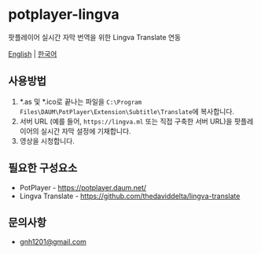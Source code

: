 # potplayer-lingva
팟플레이어 실시간 자막 번역을 위한 Lingva Translate 연동

[English](README.md) | [한국어](README_KO.md)

## 사용방법
1. *.as 및 *.ico로 끝나는 파일을 `C:\Program Files\DAUM\PotPlayer\Extension\Subtitle\Translate`에 복사합니다.
2. 서버 URL (예를 들어, `https://lingva.ml` 또는 직접 구축한 서버 URL)을 팟플레이어의 실시간 자막 설정에 기재합니다.
3. 영상을 시청합니다.

## 필요한 구성요소
* PotPlayer - https://potplayer.daum.net/
* Lingva Translate - https://github.com/thedaviddelta/lingva-translate

## 문의사항
* gnh1201@gmail.com
